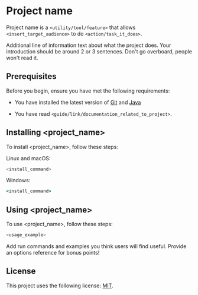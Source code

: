 # Project name

<!--- These are examples. See https://shields.io for others or to customize this set of shields. You might want to include dependencies, project status and licence info here --->
<!--
![GitHub repo size](https://img.shields.io/github/repo-size/scottydocs/README-template.md)
![GitHub contributors](https://img.shields.io/github/contributors/scottydocs/README-template.md)
![GitHub stars](https://img.shields.io/github/stars/scottydocs/README-template.md?style=social)
![GitHub forks](https://img.shields.io/github/forks/scottydocs/README-template.md?style=social)
![Twitter Follow](https://img.shields.io/twitter/follow/scottydocs?style=social)
-->

Project name is a `<utility/tool/feature>` that allows `<insert_target_audience>` to do `<action/task_it_does>`.

Additional line of information text about what the project does. Your introduction should be around 2 or 3 sentences. Don't go overboard, people won't read it.

## Prerequisites

Before you begin, ensure you have met the following requirements:

<!--- These are just example requirements. Add, duplicate or remove as required --->

- You have installed the latest version of [Git](https://git-scm.com/downloads) and [Java](https://www.java.com/en/download/manual.jsp)
<!-- - You have a `<Windows/Linux/Mac>` machine. State which OS is supported/which is not. -->
- You have read `<guide/link/documentation_related_to_project>`.

## Installing <project_name>

To install <project_name>, follow these steps:

Linux and macOS:

```zsh
<install_command>
```

Windows:

```cmd
<install_command>
```

## Using <project_name>

To use <project_name>, follow these steps:

```zsh
<usage_example>
```

Add run commands and examples you think users will find useful. Provide an options reference for bonus points!

<!--
## Contributing to <project_name>

If your README is long or you have some specific process or steps you want contributors to follow, consider creating a separate CONTRIBUTING.md file

To contribute to <project_name>, follow these steps:

1. Fork this repository.
2. Create a branch: `git checkout -b <branch_name>`.
3. Make your changes and commit them: `git commit -m '<commit_message>'`
4. Push to the original branch: `git push origin <project_name>/<location>`
5. Create the pull request.

Alternatively see the GitHub documentation on [creating a pull request](https://help.github.com/en/github/collaborating-with-issues-and-pull-requests/creating-a-pull-request). -->

<!--
## Contributors

Thanks to the following people who have contributed to this project:

- [@scottydocs](https://github.com/scottydocs) 📖
- [@cainwatson](https://github.com/cainwatson) 🐛
- [@calchuchesta](https://github.com/calchuchesta) 🐛

You might want to consider using something like the [All Contributors](https://github.com/all-contributors/all-contributors) specification and its [emoji key](https://allcontributors.org/docs/en/emoji-key).
-->
<!--
## Contact

If you want to contact me you can reach me at <your_email@address.com>.
-->

## License

<!--- If you're not sure which open license to use see https://choosealicense.com/--->

This project uses the following license: [MIT](https://github.com/git/git-scm.com/blob/main/MIT-LICENSE.txt).
